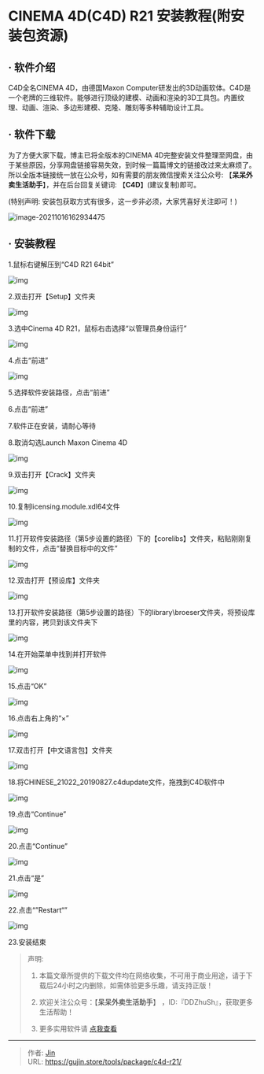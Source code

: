 # CINEMA 4D(C4D) R21 安装教程(附安装包资源)


## · 软件介绍
C4D全名CINEMA 4D，由德国Maxon Computer研发出的3D动画软体。C4D是一个老牌的三维软件。能够进行顶级的建模、动画和渲染的3D工具包。内置纹理、动画、渲染、多边形建模、克隆、雕刻等多种辅助设计工具。

## · 软件下载
为了方便大家下载，博主已将全版本的CINEMA 4D完整安装文件整理至网盘，由于某些原因，分享网盘链接容易失效，到时候一篇篇博文的链接改过来太麻烦了。所以全版本链接统一放在公众号，如有需要的朋友微信搜索关注公众号: 【**呆呆外卖生活助手**】，并在后台回复关键词: 【**C4D**】(建议复制)即可。

(特别声明: 安装包获取方式有很多，这一步非必须，大家凭喜好关注即可！)

![image-20211016162934475](https://img.gujin.store/img/image-20211016162934475.png)

## · 安装教程

1.鼠标右键解压到“C4D R21 64bit”

![img](https://img.gujin.store/img/v2-c66574fd6fe052eacac42c98fada343a_720w.png)



2.双击打开【Setup】文件夹

![img](https://img.gujin.store/img/v2-316bb0d9adc6952f8039904847d63364_720w.png)

3.选中Cinema 4D R21，鼠标右击选择“以管理员身份运行”

![img](https://img.gujin.store/img/v2-993a6c40cd3ed1c6aaf77521cdd2e1e0_720w.png)



4.点击“前进”

![img](https://img.gujin.store/img/v2-9a0d37db3598dc480b5cb0d7a05ba222_720w.png)

5.选择软件安装路径，点击“前进”

6.点击“前进”

7.软件正在安装，请耐心等待

8.取消勾选Launch Maxon Cinema 4D

![img](https://img.gujin.store/img/v2-175e0edebc2561d1e7ba40bca277ceae_720w.png)

9.双击打开【Crack】文件夹

![img](https://img.gujin.store/img/v2-f55adaa0152075d19a159856e947862a_720w.png)

10.复制licensing.module.xdl64文件

![img](https://img.gujin.store/img/v2-fdcd982a6f6bff9fe9e636bde9a0541e_720w.png)

11.打开软件安装路径（第5步设置的路径）下的【corelibs】文件夹，粘贴刚刚复制的文件，点击“替换目标中的文件”

![img](https://img.gujin.store/img/v2-05babd73a70eadc4d61235a6e9bc62a3_720w.png)

12.双击打开【预设库】文件夹

![img](https://img.gujin.store/img/v2-11fcb5c3e82551fc64b9ed55e37ae935_720w.png)

13.打开软件安装路径（第5步设置的路径）下的library\broeser文件夹，将预设库里的内容，拷贝到该文件夹下

![img](https://img.gujin.store/img/v2-277d471fda0510ba1df6b7de4df8fd18_720w.png)



14.在开始菜单中找到并打开软件

![img](https://img.gujin.store/img/v2-bfce7331431b70f90187cf111e11fcaa_720w.png)

15.点击“OK”

![img](https://img.gujin.store/img/v2-02e9a0e133b2127e20f62bffa14b3d3e_720w.png)

16.点击右上角的“×”

![img](https://img.gujin.store/img/v2-3a7be471b59795d5e27300cbc5f70722_720w.png)

17.双击打开【中文语言包】文件夹

![img](https://img.gujin.store/img/v2-f3e49a2877ae34f09401c930c1207a03_720w.png)

18.将CHINESE_21022_20190827.c4dupdate文件，拖拽到C4D软件中

![img](https://img.gujin.store/img/v2-6b45c7d386b0be961c47d950ea4ca62a_720w.png)

19.点击“Continue”

![img](https://img.gujin.store/img/v2-bf93894ac90855e31318ee19cffdb878_720w.png)

20.点击“Continue”

![img](https://img.gujin.store/img/v2-06e83a5bf0c81daadf5ccd02a86468fe_720w.png)

21.点击“是”

![img](https://img.gujin.store/img/v2-e0276910e812989992a4eb6c310fd72c_720w.png)



22.点击“”Restart“”

![img](https://img.gujin.store/img/v2-1a943af5ef032b7ee340177a3da8ede6_720w.png)

23.安装结束




> 声明: 
>
> 1. 本篇文章所提供的下载文件均在网络收集，不可用于商业用途，请于下载后24小时之内删除，如需体验更多乐趣，请支持正版！
>
> 2. 欢迎关注公众号：【**呆呆外卖生活助手**】 ，ID:『DDZhuSh』，获取更多生活帮助！
>
> 3. 更多实用软件请  [点我查看](/tools)

---

> 作者: [Jin](https://img.gujin.store/img/favicon.ico)  
> URL: https://gujin.store/tools/package/c4d-r21/  

